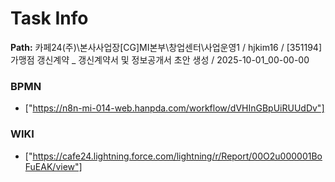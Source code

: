 # Task Info

**Path:** 카페24(주)\본사사업장\[CG]MI본부\창업센터\사업운영1 / hjkim16 / [351194] 가맹점 갱신계약 _ 갱신계약서 및 정보공개서 초안 생성 / 2025-10-01_00-00-00

### BPMN
- ["https://n8n-mi-014-web.hanpda.com/workflow/dVHInGBpUiRUUdDv"]

### WIKI
- ["https://cafe24.lightning.force.com/lightning/r/Report/00O2u000001BoFuEAK/view"]

